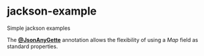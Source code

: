 # jackson-example
Simple jackson examples

The **[@JsonAnyGette](https://github.com/UnionOne/jackson-example/blob/master/src/main/java/com/github/union/jackson/jsonanygetter/ExtendableBean.java#L21)** annotation allows the flexibility of using a *Map* field as standard properties.
